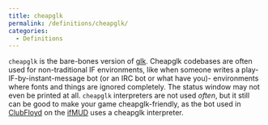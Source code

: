 ```yaml
---
title: cheapglk
permalink: /definitions/cheapglk/
categories: 
  - Definitions
---
```


`cheapglk` is the bare-bones version of [glk](/definitions/glk/). Cheapglk
codebases are often used for non-traditional IF environments, like when
someone writes a play-IF-by-instant-message bot (or an IRC bot or what
have you)- environments where fonts and things are ignored completely.
The status window may not even be printed at all. `cheapglk`
interpreters are not used *often*, but it still can be good to make your
game cheapglk-friendly, as the bot used in
[ClubFloyd](http://www.allthingsjacq.com/interactive_fiction.html#clubfloyd)
on the [ifMUD](http://ifmud.port4000.com) uses a cheapglk interpreter.
